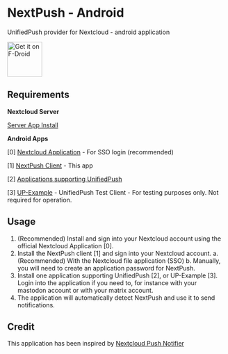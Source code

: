 # NextPush - Android

UnifiedPush provider for Nextcloud - android application 

[<img src="https://fdroid.gitlab.io/artwork/badge/get-it-on.png"
     alt="Get it on F-Droid"
     height="80">](https://f-droid.org/packages/org.unifiedpush.distributor.nextpush/)

## Requirements

**Nextcloud Server**

[Server App Install](https://github.com/UP-NextPush/server-app)

**Android Apps**

[0] [Nextcloud Application](https://f-droid.org/packages/com.nextcloud.client/) - For SSO login (recommended)

[1] [NextPush Client](https://f-droid.org/en/packages/org.unifiedpush.distributor.nextpush/) - This app

[2] [Applications supporting UnifiedPush](https://unifiedpush.org/users/apps/)

[3] [UP-Example](https://f-droid.org/en/packages/org.unifiedpush.example/) - UnifiedPush Test Client - For testing purposes only. Not required for operation.

## Usage

1. (Recommended) Install and sign into your Nextcloud account using the official Nextcloud Application [0].
2. Install the NextPush client [1] and sign into your Nextcloud account.
  a. (Recommended) With the Nextcloud file application (SSO)
  b. Manually, you will need to create an application password for NextPush.
3. Install one application supporting UnifiedPush [2], or UP-Example [3]. Login into the application if you need to, for instance with your mastodon account or with your matrix account.
4. The application will automatically detect NextPush and use it to send notifications.

## Credit

This application has been inspired by [Nextcloud Push Notifier](https://gitlab.com/Nextcloud-Push/nextcloud-push-notifier)

